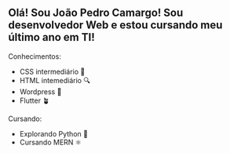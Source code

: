 ## Olá! Sou João Pedro Camargo! Sou desenvolvedor Web e estou cursando meu último ano em TI!

Conhecimentos:
  - CSS intermediário 📘
  - HTML intemediário 🔍
  - Wordpress 📝
  - Flutter 🪴

  
Cursando:
  - Explorando Python 🐍
  - Cursando MERN ⚛️
